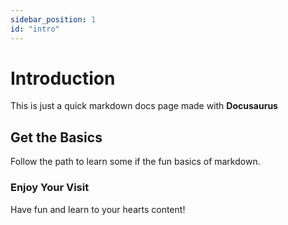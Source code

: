 ```yaml
---
sidebar_position: 1
id: "intro"
---
```


# Introduction

This is just a quick markdown docs page made with **Docusaurus**

## Get the Basics

Follow the path to learn some if the fun basics of markdown.

### Enjoy Your Visit

Have fun and learn to your hearts content!
